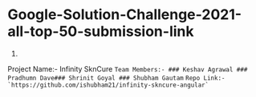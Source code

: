 # Google-Solution-Challenge-2021-all-top-50-submission-link
1.
Project Name:- Infinity SknCure
``` Team Members:- ### Keshav Agrawal ### Pradhumn Dave### Shrinit Goyal ### Shubham Gautam ```
```Repo Link:- `https://github.com/ishubham21/infinity-skncure-angular` ```
